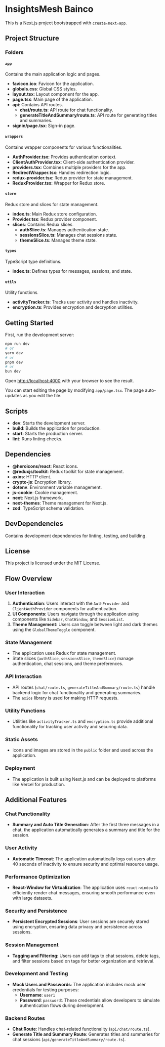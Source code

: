 # InsightsMesh Bainco

This is a [Next.js](https://nextjs.org) project bootstrapped with [`create-next-app`](https://nextjs.org/docs/app/api-reference/cli/create-next-app).

## Project Structure

### Folders

#### `app`
Contains the main application logic and pages.
- **favicon.ico**: Favicon for the application.
- **globals.css**: Global CSS styles.
- **layout.tsx**: Layout component for the app.
- **page.tsx**: Main page of the application.
- **api**: Contains API routes.
  - **chat/route.ts**: API route for chat functionality.
  - **generateTitleAndSummary/route.ts**: API route for generating titles and summaries.
- **signin/page.tsx**: Sign-in page.

#### `wrappers`
Contains wrapper components for various functionalities.
- **AuthProvider.tsx**: Provides authentication context.
- **ClientAuthProvider.tsx**: Client-side authentication provider.
- **providers.tsx**: Combines multiple providers for the app.
- **RedirectWrapper.tsx**: Handles redirection logic.
- **redux-provider.tsx**: Redux provider for state management.
- **ReduxProvider.tsx**: Wrapper for Redux store.

#### `store`
Redux store and slices for state management.
- **index.ts**: Main Redux store configuration.
- **Provider.tsx**: Redux provider component.
- **slices**: Contains Redux slices.
  - **authSlice.ts**: Manages authentication state.
  - **sessionsSlice.ts**: Manages chat sessions state.
  - **themeSlice.ts**: Manages theme state.

#### `types`
TypeScript type definitions.
- **index.ts**: Defines types for messages, sessions, and state.

#### `utils`
Utility functions.
- **activityTracker.ts**: Tracks user activity and handles inactivity.
- **encryption.ts**: Provides encryption and decryption utilities.

## Getting Started

First, run the development server:

```bash
npm run dev
# or
yarn dev
# or
pnpm dev
# or
bun dev
```

Open [http://localhost:4000](http://localhost:4000) with your browser to see the result.

You can start editing the page by modifying `app/page.tsx`. The page auto-updates as you edit the file.

## Scripts

- **dev**: Starts the development server.
- **build**: Builds the application for production.
- **start**: Starts the production server.
- **lint**: Runs linting checks.

## Dependencies

- **@heroicons/react**: React icons.
- **@reduxjs/toolkit**: Redux toolkit for state management.
- **axios**: HTTP client.
- **crypto-js**: Encryption library.
- **dotenv**: Environment variable management.
- **js-cookie**: Cookie management.
- **next**: Next.js framework.
- **next-themes**: Theme management for Next.js.
- **zod**: TypeScript schema validation.

## DevDependencies

Contains development dependencies for linting, testing, and building.

## License

This project is licensed under the MIT License.

## Flow Overview

### User Interaction
1. **Authentication**: Users interact with the `AuthProvider` and `ClientAuthProvider` components for authentication.
2. **UI Components**: Users navigate through the application using components like `Sidebar`, `ChatWindow`, and `SessionList`.
3. **Theme Management**: Users can toggle between light and dark themes using the `GlobalThemeToggle` component.

### State Management
- The application uses Redux for state management.
- State slices (`authSlice`, `sessionsSlice`, `themeSlice`) manage authentication, chat sessions, and theme preferences.

### API Interaction
- API routes (`chat/route.ts`, `generateTitleAndSummary/route.ts`) handle backend logic for chat functionality and generating summaries.
- The `axios` library is used for making HTTP requests.

### Utility Functions
- Utilities like `activityTracker.ts` and `encryption.ts` provide additional functionality for tracking user activity and securing data.

### Static Assets
- Icons and images are stored in the `public` folder and used across the application.

### Deployment
- The application is built using Next.js and can be deployed to platforms like Vercel for production.

## Additional Features

### Chat Functionality
- **Summary and Auto Title Generation**: After the first three messages in a chat, the application automatically generates a summary and title for the session.

### User Activity
- **Automatic Timeout**: The application automatically logs out users after 40 seconds of inactivity to ensure security and optimal resource usage.

### Performance Optimization
- **React-Window for Virtualization**: The application uses `react-window` to efficiently render chat messages, ensuring smooth performance even with large datasets.

### Security and Persistence
- **Persistent Encrypted Sessions**: User sessions are securely stored using encryption, ensuring data privacy and persistence across sessions.

### Session Management
- **Tagging and Filtering**: Users can add tags to chat sessions, delete tags, and filter sessions based on tags for better organization and retrieval.

### Development and Testing
- **Mock Users and Passwords**: The application includes mock user credentials for testing purposes:
  - **Username**: `user1`
  - **Password**: `password1`
These credentials allow developers to simulate authentication flows during development.

### Backend Routes
- **Chat Route**: Handles chat-related functionality (`api/chat/route.ts`).
- **Generate Title and Summary Route**: Generates titles and summaries for chat sessions (`api/generateTitleAndSummary/route.ts`).
